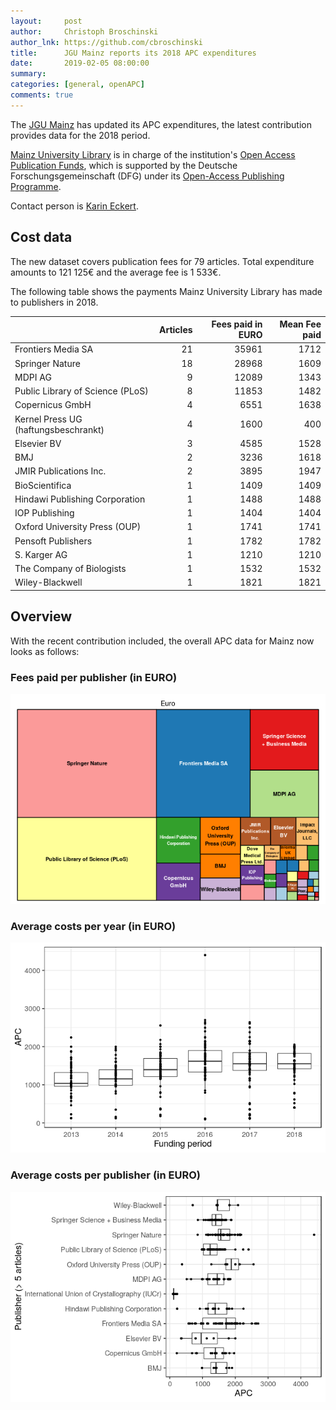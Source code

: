 ```yaml
---
layout:     post
author:     Christoph Broschinski
author_lnk: https://github.com/cbroschinski
title:      JGU Mainz reports its 2018 APC expenditures
date:       2019-02-05 08:00:00
summary:    
categories: [general, openAPC]
comments: true
---
```




The [JGU Mainz](https://www.uni-mainz.de/eng/) has updated its APC expenditures, the latest contribution provides data for the 2018 period.

[Mainz University Library](https://www.ub.uni-mainz.de/) is in charge of the institution's [Open Access Publication Funds](https://www.openaccess.uni-mainz.de/publikationsfonds-der-jgu/),
which is supported by the Deutsche Forschungsgemeinschaft (DFG) under its [Open-Access Publishing Programme](http://www.dfg.de/en/research_funding/programmes/infrastructure/lis/funding_opportunities/open_access/).

Contact person is [Karin Eckert](mailto:K.Eckert@ub.uni-mainz.de).

## Cost data



The new dataset covers publication fees for 79 articles. Total expenditure amounts to 121 125€ and the average fee is 1 533€.

The following table shows the payments Mainz University Library has made to publishers in 2018.


|                                     | Articles| Fees paid in EURO| Mean Fee paid|
|:------------------------------------|--------:|-----------------:|-------------:|
|Frontiers Media SA                   |       21|             35961|          1712|
|Springer Nature                      |       18|             28968|          1609|
|MDPI AG                              |        9|             12089|          1343|
|Public Library of Science (PLoS)     |        8|             11853|          1482|
|Copernicus GmbH                      |        4|              6551|          1638|
|Kernel Press UG (haftungsbeschrankt) |        4|              1600|           400|
|Elsevier BV                          |        3|              4585|          1528|
|BMJ                                  |        2|              3236|          1618|
|JMIR Publications Inc.               |        2|              3895|          1947|
|BioScientifica                       |        1|              1409|          1409|
|Hindawi Publishing Corporation       |        1|              1488|          1488|
|IOP Publishing                       |        1|              1404|          1404|
|Oxford University Press (OUP)        |        1|              1741|          1741|
|Pensoft Publishers                   |        1|              1782|          1782|
|S. Karger AG                         |        1|              1210|          1210|
|The Company of Biologists            |        1|              1532|          1532|
|Wiley-Blackwell                      |        1|              1821|          1821|

## Overview

With the recent contribution included, the overall APC data for Mainz now looks as follows:

### Fees paid per publisher (in EURO)

![plot of chunk tree_mainz_2019_02_05_full](/figure/tree_mainz_2019_02_05_full-1.png)

###  Average costs per year (in EURO)

![plot of chunk box_mainz_2019_02_05_year_full](/figure/box_mainz_2019_02_05_year_full-1.png)

###  Average costs per publisher (in EURO)

![plot of chunk box_mainz_2019_02_05_publisher_full](/figure/box_mainz_2019_02_05_publisher_full-1.png)
